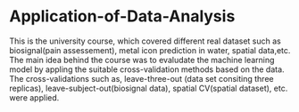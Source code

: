 # Application-of-Data-Analysis
This is the university course, which covered different real dataset such as biosignal(pain assessement), metal icon prediction
in water, spatial data,etc. The main idea behind the course was to evaludate the machine learning model by appling the suitable
cross-validation methods based on the data. The cross-validations such as, leave-three-out (data set consiting three replicas), leave-subject-out(biosignal data), spatial CV(spatial dataset), etc. 
were applied. 
